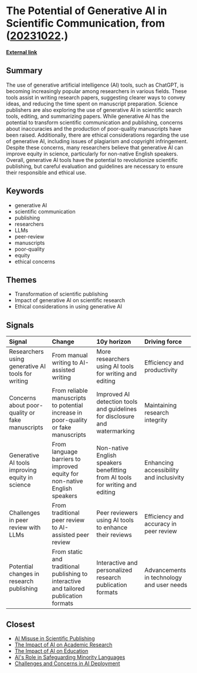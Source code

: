 # __The Potential of Generative AI in Scientific Communication__, from ([20231022](https://kghosh.substack.com/p/20231022).)

__[External link](https://www.nature.com/articles/d41586-023-03144-w)__



## Summary

The use of generative artificial intelligence (AI) tools, such as ChatGPT, is becoming increasingly popular among researchers in various fields. These tools assist in writing research papers, suggesting clearer ways to convey ideas, and reducing the time spent on manuscript preparation. Science publishers are also exploring the use of generative AI in scientific search tools, editing, and summarizing papers. While generative AI has the potential to transform scientific communication and publishing, concerns about inaccuracies and the production of poor-quality manuscripts have been raised. Additionally, there are ethical considerations regarding the use of generative AI, including issues of plagiarism and copyright infringement. Despite these concerns, many researchers believe that generative AI can improve equity in science, particularly for non-native English speakers. Overall, generative AI tools have the potential to revolutionize scientific publishing, but careful evaluation and guidelines are necessary to ensure their responsible and ethical use.

## Keywords

* generative AI
* scientific communication
* publishing
* researchers
* LLMs
* peer-review
* manuscripts
* poor-quality
* equity
* ethical concerns

## Themes

* Transformation of scientific publishing
* Impact of generative AI on scientific research
* Ethical considerations in using generative AI

## Signals

| Signal                                            | Change                                                                                 | 10y horizon                                                                   | Driving force                             |
|:--------------------------------------------------|:---------------------------------------------------------------------------------------|:------------------------------------------------------------------------------|:------------------------------------------|
| Researchers using generative AI tools for writing | From manual writing to AI-assisted writing                                             | More researchers using AI tools for writing and editing                       | Efficiency and productivity               |
| Concerns about poor-quality or fake manuscripts   | From reliable manuscripts to potential increase in poor-quality or fake manuscripts    | Improved AI detection tools and guidelines for disclosure and watermarking    | Maintaining research integrity            |
| Generative AI tools improving equity in science   | From language barriers to improved equity for non-native English speakers              | Non-native English speakers benefitting from AI tools for writing and editing | Enhancing accessibility and inclusivity   |
| Challenges in peer review with LLMs               | From traditional peer review to AI-assisted peer review                                | Peer reviewers using AI tools to enhance their reviews                        | Efficiency and accuracy in peer review    |
| Potential changes in research publishing          | From static and traditional publishing to interactive and tailored publication formats | Interactive and personalized research publication formats                     | Advancements in technology and user needs |

## Closest

* [AI Misuse in Scientific Publishing](6dd4fe4c2f8f6e8fcc6f47e7ac1641cf)
* [The Impact of AI on Academic Research](04ea36e5447d3914bd8e463d50f2715f)
* [The Impact of AI on Education](86cb668eb531243c4f8cd92b0d1d3821)
* [AI's Role in Safeguarding Minority Languages](5855d1890365d87af3f5ed4289e6a69e)
* [Challenges and Concerns in AI Deployment](382e9ebc1e518ee49e541da1e6b5f8af)